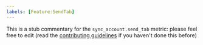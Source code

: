 ```yaml
---
labels: [Feature:SendTab]
---
```


This is a stub commentary for the `sync_account.send_tab` metric: please feel free to edit (read the
[contributing guidelines](https://github.com/mozilla/glean-annotations/blob/main/CONTRIBUTING.md)
if you haven't done this before)
